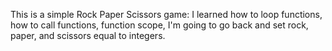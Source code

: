 This is a simple Rock Paper Scissors game:
I learned how to loop functions, how to call functions, function scope,
I'm going to go back and set rock, paper, and scissors equal to integers.
